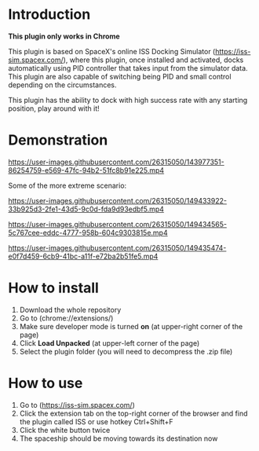 # Introduction
**This plugin only works in Chrome**

This plugin is based on SpaceX's online ISS Docking Simulator (https://iss-sim.spacex.com/), where this plugin, once installed and activated, docks automatically using PID controller that takes input from the simulator data. This plugin are also capable of switching being PID and small control depending on the circumstances. 

This plugin has the ability to dock with high success rate with any starting position, play around with it!

# Demonstration

https://user-images.githubusercontent.com/26315050/143977351-86254759-e569-47fc-94b2-51fc8b91e225.mp4

Some of the more extreme scenario:

https://user-images.githubusercontent.com/26315050/149433922-33b925d3-2fe1-43d5-9c0d-fda9d93edbf5.mp4

https://user-images.githubusercontent.com/26315050/149434565-5c767cee-eddc-4777-958b-604c9303815e.mp4

https://user-images.githubusercontent.com/26315050/149435474-e0f7d459-6cb9-41bc-a11f-e72ba2b51fe5.mp4

# How to install
1. Download the whole repository
2. Go to (chrome://extensions/)
3. Make sure developer mode is turned **on** (at upper-right corner of the page)
4. Click **Load Unpacked** (at upper-left corner of the page)
5. Select the plugin folder (you will need to decompress the .zip file)

# How to use
1. Go to (https://iss-sim.spacex.com/)
2. Click the extension tab on the top-right corner of the browser and find the plugin called ISS or use hotkey Ctrl+Shift+F
3. Click the white button twice
4. The spaceship should be moving towards its destination now
